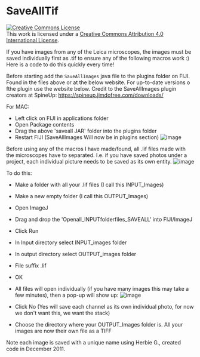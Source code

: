# SaveAllTif

<a rel="license" href="http://creativecommons.org/licenses/by/4.0/"><img alt="Creative Commons License" style="border-width:0" src="https://i.creativecommons.org/l/by/4.0/88x31.png" /></a><br />This work is licensed under a <a rel="license" href="http://creativecommons.org/licenses/by/4.0/">Creative Commons Attribution 4.0 International License</a>.

If you have images from any of the Leica microscopes, the images must be saved individually first as .tif to ensure any of the following macros work :) Here is a code to do this quickly every time!

Before starting add the `SaveAllImages` java file to the plugins folder on FIJI. Found in the files above or at the below website. For up-to-date versions o fthe plugin use the website below. Credit to the SaveAllImages plugin creators at SpineUp:
https://spineup.jimdofree.com/downloads/


For MAC:
- Left click on FIJI in applications folder
- Open Package contents
- Drag the above 'saveall JAR' folder into the plugins folder
- Restart FIJI (SaveAllImages Will now be in plugins section)
![image](https://github.com/MarnieMaddock/SaveAllTif/assets/120872999/25fc6c0c-6696-4ae7-90ea-76fa247cf41d)

Before using any of the macros I have made/found, all .lif files made with the microscopes have to separated.
I.e. if you have saved photos under a project, each individual picture needs to be saved as its own entity.
![image](https://github.com/MarnieMaddock/SaveAllTif/assets/120872999/dc5e0a01-1021-4205-9a4e-297ab9fadcd6)

To do this:
- Make a folder with all your .lif files (I call this INPUT_Images)
- Make a new empty folder (I call this OUTPUT_Images)
- Open ImageJ
- Drag and drop the 'Openall_INPUTfolderfiles_SAVEALL' into FIJI/ImageJ
- Click Run
- In Input directory select INPUT_images folder
- In output directory select OUTPUT_images folder
- File suffix .lif
- OK
- All files will open individually (if you have many images this may take a few minutes), then a pop-up will show up:
![image](https://github.com/MarnieMaddock/SaveAllTif/assets/120872999/f5fe03ba-6d91-4f80-a2e8-6465b3e8ff51)

- Click No (Yes will save each channel as its own individual photo, for now we don't want this, we want the stack)
- Choose the directory where your OUTPUT_Images folder is.
All your images are now their own file as a TIFF 

Note each image is saved with a unique name using Herbie G., created code in December 2011.
